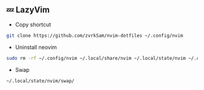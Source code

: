 ## 💤 LazyVim

- Copy shortcut
```bash
git clone https://github.com/zvrkSam/nvim-dotfiles ~/.config/nvim
```

- Uninstall neovim
```bash
sudo rm -rf ~/.config/nvim ~/.local/share/nvim ~/.local/state/nvim ~/.cache/nvim
```

- Swap
```bash
~/.local/state/nvim/swap/
```
